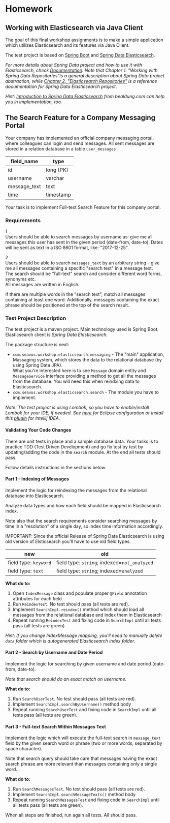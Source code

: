 # Homework

## Working with Elasticsearch via Java Client

The goal of this final workshop assignments is to make a simple application which utilizes
Elasticsearch and its features via Java Client.

The test project is based on [Spring Boot](https://projects.spring.io/spring-boot/) and 
[Spring Data Elasticsearch](https://projects.spring.io/spring-data-elasticsearch/).

*For more details about Spring Data project and how to use it with Elasticsearch, check
[Documentation](https://docs.spring.io/spring-data/elasticsearch/docs/current/reference/html/). Note that 
Chapter 1. "Working with Spring Data Repositories"is a general description about Spring Data
project abstraction, while [Chapter 2. "Elasticsearch Repositories"](https://docs.spring.io/spring-data/elasticsearch/docs/current/reference/html/#reference) 
is a reference documentation for Spring Data Elasticsearch project.*

*Hint: [Introduction to Spring Data Elasticsearch](http://www.baeldung.com/spring-data-elasticsearch-tutorial)
from bealdung.com can help you in implementation, too.*

## The Search Feature for a Company Messaging Portal

Your company has implemented an official company messaging portal, where colleagues can
login and send messages. All sent messages are stored in a relation database in a table 
`user_messages`

|field_name|type|
|--------|-------|
|id|long (PK)|
|username|varchar|
|message_text|text|
|time|timestamp|

Your task is to implement Full-text Search Feature for this company portal. 

### Requirements

1  
Users should be able to search messages by username as: give me all messages this user has sent
in the given period (date-from, date-to). Dates will be sent as text in a ISO 8601 format, like: "2017-12-25".

2  
Users should be able to search `messages_text` by an arbitrary string - give me all messages containing 
a specific "search text" in a message text.   
The search should be "full-text" search and consider different word forms, synonyms etc.  
All messages are written in English.  

If there are multiple words in the "search text", match all messages containing at least one word. 
Additionally, messages containing the exact phrase should be positioned at the top of the search result.


### Test Project Description

The test project is a maven project. Main technology used is Spring Boot. 
Elasticsearch client is *Spring Data Elasticsearch*. 

The package structure is next:
* `com.seavus.workshop.elasticsearch.messaging` -  The "main" application, 
Massaging system, which stores the data to the relational database (by using Spring Data JPA).  
What you're interested here is to see `Message` domain entity and `MessageService` interface
providing a method to get all the messages from the database. You will need this when
reindxing data to Elasticsearch.
* `com.seavus.workshop.elasticsearch.search` -  The module you have to implement.

*Note: The test project is using Lombok, so you have to enable/install Lombok
for your IDE, if needed. See [here](https://projectlombok.org/setup/eclipse) for Eclipse configuration or
install this [plugin](https://plugins.jetbrains.com/plugin/6317-lombok-plugin) for Intellij IDEA.*

#### Validating Your Code Changes

There are unit tests in place and a sample database data. Your tasks is to practice TDD 
(Test Driven Development) and go fix test by test by updating/adding the code in the 
`search` module. At the end all tests should pass. 

Follow details instructions in the sections below. 

#### Part 1 - Indexing of Messages

Implement the logic for reindexing the messages from the relational database into Elasticsearch.

Analyze data types and how each field should be mapped in Elasticsearch index.

Note also that the search requirements consider searching messages by time in a "resolution" of a single day,
so index time information accordingly. 

IMPORTANT:
Since the official Release of Spring Data Elasticsearch is using old version of Elsticsearch
you'll have to use old field types. 

|new|old|
|---|---|
|field type: `keyword`|field type: `string`; indexed=`not_analyzed`|
|field type: `text`|field type: `string`; indexed=`analyzed`|

**What do to:**   

1. Open `IndexMessage` class and populate proper `@Field` annotation attributes 
for each field.
1. Run `ReindexTest`. No test should pass (all tests are red).
1. Implement `SearchImpl.reindex()` method which should load all messages from the 
relational database and index them in Elasticsearch
1. Repeat running `ReindexTest` and fixing code in `SearchImpl` until all tests pass
(all tests are green).

*Hint: If you change IndexMessage mapping, you'll need to manually delete `data` folder
which is autogenerated Elasticsearch index folder.*

#### Part 2 - Search by Username and Date Period

Implement the logic for searching by given username and date period (date-from, date-to). 

*Note that search should do an exact match on username.*

**What do to:**   
1. Run `SearchUserTest`. No test should pass (all tests are red).
1. Implement `SearchImpl.searchByUsername()` method body
1. Repeat running `SearchUserTest` and fixing code in `SearchImpl` until all tests pass
(all tests are green).

#### Part 3 - Full-text Search Within Messages Text

Implement the logic which will execute the full-text search in `message_text` field by the given search word 
or phrase (two or more words, separated by space character).

Note that search query should take care that messages having the exact search phrase are more relevant
than messages containing only a single word. 

**What do to:**   
1. Run `SearchMessagesTest`. No test should pass (all tests are red).
1. Implement `SearchImpl.searchMessageTexts()` method body
1. Repeat running `SearchMessagesTest` and fixing code in `SearchImpl` until all tests pass
(all tests are green). 

When all steps are finished, run again all tests. All should pass.




